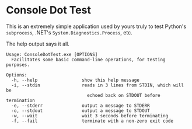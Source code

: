 Console Dot Test
================

This is an extremely simple application used by yours truly to test Python's `subprocess`, .NET's `System.Diagnostics.Process`, etc.

The help output says it all.

```
Usage: ConsoleDotTest.exe [OPTIONS]
  Facilitates some basic command-line operations, for testing purposes.

Options:
  -h, --help                 show this help message
  -i, --stdin                reads in 3 lines from STDIN, which will be
                               echoed back on STDOUT before termination
  -e, --stderr               output a message to STDERR
  -o, --stdout               output a message to STDOUT
  -w, --wait                 wait 3 seconds before terminating
  -f, --fail                 terminate with a non-zero exit code
```